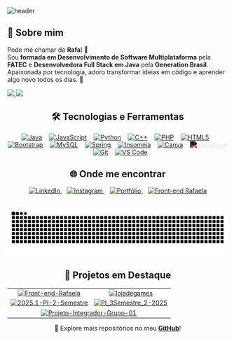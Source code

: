 ![header](https://capsule-render.vercel.app/api?type=waving&height=180&text=Aprendendo%2C%20compartilhando%20e%20codando%20todos%20os%20dias!&fontSize=32&fontAlign=50&fontAlignY=35&color=0:6EE7F9,100:8B5CF6&animation=twinkling)






## 🚀 Sobre mim  
Pode me chamar de **Rafa**! 💜  
Sou **formada em Desenvolvimento de Software Multiplataforma** pela **FATEC** e **Desenvolvedora Full Stack em Java** pela **Generation Brasil**.  
Apaixonada por tecnologia, adoro transformar ideias em código e aprender algo novo todos os dias. 🚀

<div>
    <a href="https://github.com/LemesdeMorais">
        <img height="180cm" src="https://github-readme-stats.vercel.app/api?username=LemesdeMorais&show_icons=true&theme=darcula&include_all_commits=true&count_private=true"/>
    </a>
    <a href="https://github.com/LemesdeMorais">
        <img height="180cm" src="https://github-readme-stats.vercel.app/api/top-langs/?username=LemesdeMorais&layout=compact&langs_count=16&theme=darcula"/>
    </a>
</div>

##

<h2 align="center">🛠️ Tecnologias e Ferramentas</h2>

<p align="center">
  <a href="#"><img alt="Java" height="40" width="50" src="https://cdn.jsdelivr.net/gh/devicons/devicon@latest/icons/java/java-original.svg" style="transition: transform 0.3s;" onmouseover="this.style.transform='scale(1.2)';" onmouseout="this.style.transform='scale(1)';"/></a>
  &nbsp;&nbsp;
  <a href="#"><img alt="JavaScript" height="40" width="50" src="https://cdn.jsdelivr.net/gh/devicons/devicon@latest/icons/javascript/javascript-original.svg" style="transition: transform 0.3s;" onmouseover="this.style.transform='scale(1.2)';" onmouseout="this.style.transform='scale(1)';"/></a>
  &nbsp;&nbsp;
  <a href="#"><img alt="Python" height="40" width="50" src="https://cdn.jsdelivr.net/gh/devicons/devicon@latest/icons/python/python-original.svg" style="transition: transform 0.3s;" onmouseover="this.style.transform='scale(1.2)';" onmouseout="this.style.transform='scale(1)';"/></a>
  &nbsp;&nbsp;
  <a href="#"><img alt="C++" height="40" width="50" src="https://cdn.jsdelivr.net/gh/devicons/devicon@latest/icons/cplusplus/cplusplus-original.svg" style="transition: transform 0.3s;" onmouseover="this.style.transform='scale(1.2)';" onmouseout="this.style.transform='scale(1)';"/></a>
  &nbsp;&nbsp;
  <a href="#"><img alt="PHP" height="40" width="50" src="https://cdn.jsdelivr.net/gh/devicons/devicon@latest/icons/php/php-original.svg" style="transition: transform 0.3s;" onmouseover="this.style.transform='scale(1.2)';" onmouseout="this.style.transform='scale(1)';"/></a>
  &nbsp;&nbsp;
  <a href="#"><img alt="HTML5" height="40" width="50" src="https://cdn.jsdelivr.net/gh/devicons/devicon@latest/icons/html5/html5-original.svg" style="transition: transform 0.3s;" onmouseover="this.style.transform='scale(1.2)';" onmouseout="this.style.transform='scale(1)';"/></a>
  &nbsp;&nbsp;
  <a href="#"><img alt="Bootstrap" height="40" width="50" src="https://cdn.jsdelivr.net/gh/devicons/devicon@latest/icons/bootstrap/bootstrap-original.svg" style="transition: transform 0.3s;" onmouseover="this.style.transform='scale(1.2)';" onmouseout="this.style.transform='scale(1)';"/></a>
  &nbsp;&nbsp;
  <a href="#"><img alt="MySQL" height="40" width="50" src="https://cdn.jsdelivr.net/gh/devicons/devicon@latest/icons/mysql/mysql-original-wordmark.svg" style="transition: transform 0.3s;" onmouseover="this.style.transform='scale(1.2)';" onmouseout="this.style.transform='scale(1)';"/></a>
  &nbsp;&nbsp;
  <a href="#"><img alt="Spring" height="40" width="50" src="https://cdn.jsdelivr.net/gh/devicons/devicon@latest/icons/spring/spring-original.svg" style="transition: transform 0.3s;" onmouseover="this.style.transform='scale(1.2)';" onmouseout="this.style.transform='scale(1)';"/></a>
  &nbsp;&nbsp;
  <a href="#"><img alt="Insomnia" height="40" width="50" src="https://cdn.jsdelivr.net/gh/devicons/devicon@latest/icons/insomnia/insomnia-original.svg" style="transition: transform 0.3s;" onmouseover="this.style.transform='scale(1.2)';" onmouseout="this.style.transform='scale(1)';"/></a>
  &nbsp;&nbsp;
  <a href="#"><img alt="Canva" height="40" width="50" src="https://cdn.jsdelivr.net/gh/devicons/devicon@latest/icons/canva/canva-original.svg" style="transition: transform 0.3s;" onmouseover="this.style.transform='scale(1.2)';" onmouseout="this.style.transform='scale(1)';"/></a>
  &nbsp;&nbsp;
  <a href="#"><img alt="Markdown" height="40" width="50" src="https://cdn.jsdelivr.net/gh/devicons/devicon@latest/icons/markdown/markdown-original.svg" style="filter: invert(1); transition: transform 0.3s;" onmouseover="this.style.transform='scale(1.2)';" onmouseout="this.style.transform='scale(1)';"/></a>
  &nbsp;&nbsp;
  <a href="#"><img alt="Git" height="40" width="50" src="https://cdn.jsdelivr.net/gh/devicons/devicon@latest/icons/git/git-original.svg" style="transition: transform 0.3s;" onmouseover="this.style.transform='scale(1.2)';" onmouseout="this.style.transform='scale(1)';"/></a>
  &nbsp;&nbsp;
  <a href="#"><img alt="VS Code" height="40" width="50" src="https://cdn.jsdelivr.net/gh/devicons/devicon@latest/icons/vscode/vscode-original.svg" style="transition: transform 0.3s;" onmouseover="this.style.transform='scale(1.2)';" onmouseout="this.style.transform='scale(1)';"/></a>
</p>





##

<h2 align="center">🌐 Onde me encontrar</h2>

<p align="center">
  <a href="https://www.linkedin.com/in/rafaela-morais-a310861b6/" target="_blank">
    <img alt="LinkedIn" height="35" src="https://img.shields.io/badge/LinkedIn-0077B5?style=for-the-badge&logo=linkedin&logoColor=white">
  </a>
  &nbsp;&nbsp;
  <a href="https://www.instagram.com/raafalemes/" target="_blank">
    <img alt="Instagram" height="35" src="https://img.shields.io/badge/Instagram-E4405F?style=for-the-badge&logo=instagram&logoColor=white">
  </a>
  &nbsp;&nbsp;
  <a href="https://portfolio-rafaela.vercel.app/" target="_blank">
    <img alt="Portfólio" height="35" src="https://img.shields.io/badge/Portfólio-000000?style=for-the-badge&logo=vercel&logoColor=white">
  </a>
  &nbsp;&nbsp;
  <a href="https://lemesdemorais.github.io/Front-end-Rafaela/" target="_blank">
    <img alt="Front-end Rafaela" height="35" src="https://img.shields.io/badge/Site%20Pessoal-8B5CF6?style=for-the-badge&logo=githubpages&logoColor=white">
  </a>
</p>


##

<picture>
  <source media="(prefers-color-scheme: dark)" srcset="https://raw.githubusercontent.com/LemesdeMorais/LemesdeMorais/output/github-contribution-grid-snake-dark.svg">
  <source media="(prefers-color-scheme: light)" srcset="https://raw.githubusercontent.com/LemesdeMorais/LemesdeMorais/output/github-contribution-grid-snake.svg">
  <img alt="github contribution grid snake animation" src="https://raw.githubusercontent.com/LemesdeMorais/LemesdeMorais/output/github-contribution-grid-snake.svg">
</picture>



<h2 align="center">🚀 Projetos em Destaque</h2>



<table align="center">
  <tr>
    <td align="center">
      <a href="https://github.com/LemesdeMorais/Front-end-Rafaela" target="_blank">
        <img alt="Front-end-Rafaela" height="40"
             src="https://img.shields.io/badge/Front--end--Rafaela-%E2%86%92%20abrir-8B5CF6?style=for-the-badge&labelColor=0d1117&logo=github&logoColor=white" />
      </a>
    </td>
    <td align="center">
      <a href="https://github.com/LemesdeMorais/lojadegames" target="_blank">
        <img alt="lojadegames" height="40"
             src="https://img.shields.io/badge/lojadegames-%E2%86%92%20abrir-8B5CF6?style=for-the-badge&labelColor=0d1117&logo=github&logoColor=white" />
      </a>
    </td>
  </tr>
  <tr>
    <td align="center">
      <a href="https://github.com/jmcardoso18/2025.1-PI-2-Semestre" target="_blank">
        <img alt="2025.1-PI-2-Semestre" height="40"
             src="https://img.shields.io/badge/2025.1--PI--2--Semestre-%E2%86%92%20abrir-8B5CF6?style=for-the-badge&labelColor=0d1117&logo=github&logoColor=white" />
      </a>
    </td>
    <td align="center">
      <a href="https://github.com/jmcardoso18/PI_3Semestre_2-2025" target="_blank">
        <img alt="PI_3Semestre_2-2025" height="40"
             src="https://img.shields.io/badge/PI__3Semestre__2--2025-%E2%86%92%20abrir-8B5CF6?style=for-the-badge&labelColor=0d1117&logo=github&logoColor=white" />
      </a>
    </td>
  </tr>
  <tr>
    <td align="center" colspan="2">
      <a href="https://github.com/Projeto-Integrador-Grupo-01" target="_blank">
        <img alt="Projeto-Integrador-Grupo-01" height="40"
             src="https://img.shields.io/badge/Projeto--Integrador--Grupo--01-%E2%86%92%20abrir-8B5CF6?style=for-the-badge&labelColor=0d1117&logo=github&logoColor=white" />
      </a>
    </td>
  </tr>
</table>




<p align="center">
  🌟 Explore mais repositórios no meu <a href="https://github.com/LemesdeMorais?tab=repositories" target="_blank"><b>GitHub</b></a>!
</p>







